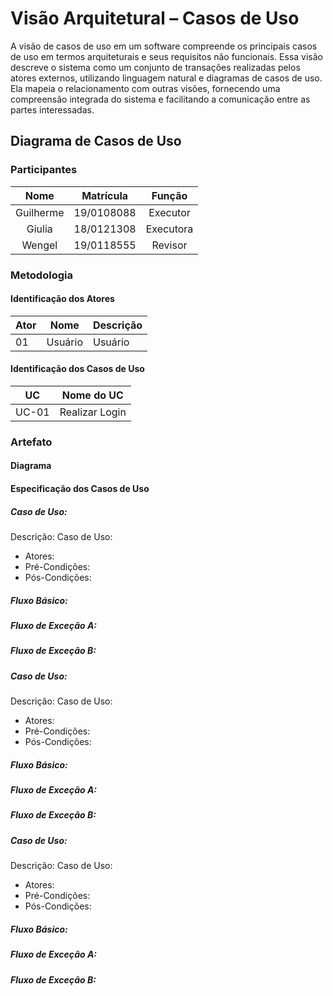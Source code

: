# Visão Arquitetural – Casos de Uso

A visão de casos de uso em um software compreende os principais casos de uso em termos arquiteturais e seus requisitos não funcionais. Essa visão descreve o sistema como um conjunto de transações realizadas pelos atores externos, utilizando linguagem natural e diagramas de casos de uso. Ela mapeia o relacionamento com outras visões, fornecendo uma compreensão integrada do sistema e facilitando a comunicação entre as partes interessadas.

## Diagrama de Casos de Uso

### Participantes

| Nome  | Matrícula  | Função |
| :--:  | :-------:  | :----: |
| Guilherme | 19/0108088 | Executor |
| Giulia | 18/0121308 | Executora |
| Wengel | 19/0118555 | Revisor |

### Metodologia

#### Identificação dos Atores

Ator | Nome | Descrição
---- | ---- | ---------
01 | Usuário | Usuário 

#### Identificação dos Casos de Uso

UC | Nome do UC |
-- | ---------- |
UC-01 |Realizar Login

### Artefato

#### Diagrama

#### Especificação dos Casos de Uso

##### Caso de Uso: 
Descrição: Caso de Uso: 

* Atores: 
* Pré-Condições: 
* Pós-Condições: 
##### Fluxo Básico: 

##### Fluxo de Exceção A: 

##### Fluxo de Exceção B:  

##### Caso de Uso: 
Descrição: Caso de Uso: 

* Atores: 
* Pré-Condições: 
* Pós-Condições: 
##### Fluxo Básico: 

##### Fluxo de Exceção A: 

##### Fluxo de Exceção B: 

##### Caso de Uso: 
Descrição: Caso de Uso: 

* Atores: 
* Pré-Condições: 
* Pós-Condições: 
##### Fluxo Básico: 

##### Fluxo de Exceção A: 

##### Fluxo de Exceção B: 


